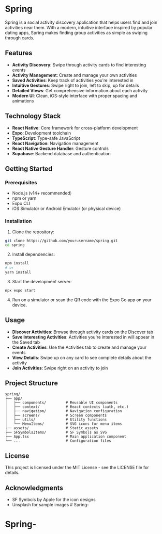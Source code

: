 # Spring

Spring is a social activity discovery application that helps users find and join activities near them. With a modern, intuitive interface inspired by popular dating apps, Spring makes finding group activities as simple as swiping through cards.

## Features

- **Activity Discovery**: Swipe through activity cards to find interesting events
- **Activity Management**: Create and manage your own activities
- **Saved Activities**: Keep track of activities you're interested in
- **Intuitive Gestures**: Swipe right to join, left to skip, up for details
- **Detailed Views**: Get comprehensive information about each activity
- **Modern UI**: Clean, iOS-style interface with proper spacing and animations

## Technology Stack

- **React Native**: Core framework for cross-platform development
- **Expo**: Development toolchain
- **TypeScript**: Type-safe JavaScript
- **React Navigation**: Navigation management
- **React Native Gesture Handler**: Gesture controls
- **Supabase**: Backend database and authentication

## Getting Started

### Prerequisites

- Node.js (v14+ recommended)
- npm or yarn
- Expo CLI
- iOS Simulator or Android Emulator (or physical device)

### Installation

1. Clone the repository:
```bash
git clone https://github.com/yourusername/spring.git
cd spring
```

2. Install dependencies:
```bash
npm install
# or
yarn install
```

3. Start the development server:
```bash
npx expo start
```

4. Run on a simulator or scan the QR code with the Expo Go app on your device.

## Usage

- **Discover Activities**: Browse through activity cards on the Discover tab
- **Save Interesting Activities**: Activities you're interested in will appear in the Saved tab
- **Create Activities**: Use the Activities tab to create and manage your events
- **View Details**: Swipe up on any card to see complete details about the activity
- **Join Activities**: Swipe right on an activity to join

## Project Structure

```
spring/
├── app/
│   ├── components/         # Reusable UI components
│   ├── context/            # React contexts (auth, etc.)
│   ├── navigation/         # Navigation configuration
│   ├── screens/            # Screen components
│   ├── utils/              # Utility functions
│   └── MenuItems/          # SVG icons for menu items
├── assets/                 # Static assets
├── SFSymbolsItems/         # SF Symbols as SVG
├── App.tsx                 # Main application component
└── ...                     # Configuration files
```
## License

This project is licensed under the MIT License - see the LICENSE file for details.

## Acknowledgments

- SF Symbols by Apple for the icon designs
- Unsplash for sample images # Spring-
# Spring-
